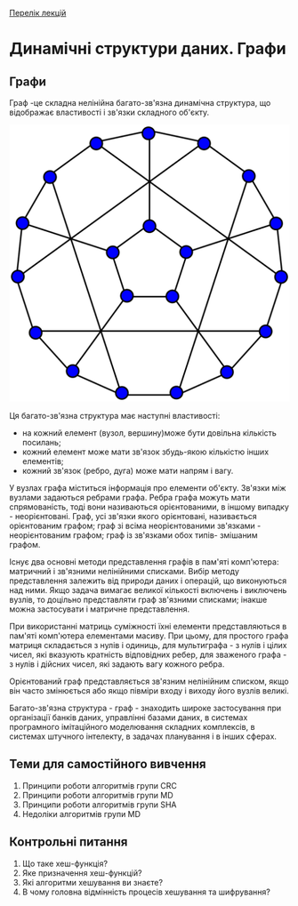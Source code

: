 [Перелік лекцій](README.md)

# Динамічні структури даних. Графи


## Графи

Граф -це складна нелінійна багато-зв'язна динамічна структура, що відображає властивості і зв'язки складного об'єкту.

![](img/06-100.png)

Ця багато-зв'язна структура має наступні властивості:

*   на кожний елемент (вузол, вершину)може бути довільна кількість посилань;
*   кожний елемент може мати зв'язок збудь-якою кількістю інших елементів;
*   кожний зв'язок (ребро, дуга) може мати напрям і вагу.

У вузлах графа міститься інформація про елементи об'єкту. Зв'язки між вузлами задаються ребрами графа. Ребра графа можуть мати спрямованість, тоді вони називаються орієнтованими, в іншому випадку - неорієнтовані. Граф, усі зв'язки якого орієнтовані, називається орієнтованим графом; граф зі всіма неорієнтованими зв'язками - неорієнтованим графом; граф із зв'язками обох типів- змішаним графом.

Існує два основні методи представлення графів в пам'яті комп'ютера: матричний і зв'язними нелінійними списками. Вибір методу представлення залежить від природи даних і операцій, що виконуються над ними. Якщо задача вимагає великої кількості включень і виключень вузлів, то доцільно представляти граф зв'язними списками; інакше можна застосувати і матричне представлення.

При використанні матриць суміжності їхні елементи представляються в пам'яті комп'ютера елементами масиву. При цьому, для простого графа матриця складається з нулів і одиниць, для мультиграфа - з нулів і цілих чисел, які вказують кратність відповідних ребер, для зваженого графа - з нулів і дійсних чисел, які задають вагу кожного ребра.

Орієнтований граф представляється зв'язним нелінійним списком, якщо він часто змінюється або якщо півміри входу і виходу його вузлів великі.

Багато-зв'язна структура - граф - знаходить широке застосування при організації банків даних, управлінні базами даних, в системах програмного імітаційного моделювання складних комплексів, в системах штучного інтелекту, в задачах планування і в інших сферах.


## Теми для самостійного вивчення

1.  Принципи роботи алгоритмів групи CRC
2.  Принципи роботи алгоритмів групи MD
3.  Принципи роботи алгоритмів групи SHA
4.  Недоліки алгоритмів групи MD

## Контрольні питання

1.  Що таке хеш-функція?
2.  Яке призначення хеш-функцій?
3.  Які алгоритми хешування ви знаєте?
4.  В чому головна відмінність процесів хешування та шифрування?